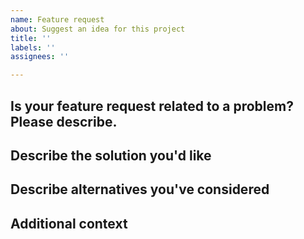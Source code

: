 ```yaml
---
name: Feature request
about: Suggest an idea for this project
title: ''
labels: ''
assignees: ''

---
```


## Is your feature request related to a problem? Please describe.
<!-- A clear and concise description of what the problem is. Ex. I'm always frustrated when [...] -->

## Describe the solution you'd like
<!-- A clear and concise description of what you want to happen.-->

## Describe alternatives you've considered
<!--A clear and concise description of any alternative solutions or features you've considered.-->

## Additional context
<!--Add any other context or screenshots about the feature request here.-->
